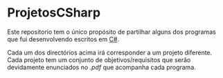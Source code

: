 # ProjetosCSharp

Este repositorio tem o único propósito de partilhar alguns dos programas que fui desenvolvendo escritos em [C#](https://docs.microsoft.com/en-us/dotnet/csharp/).

Cada um dos directórios acima irá corresponder a um projeto diferente. Cada projeto tem um conjunto de objetivos/requisitos que serão devidamente enunciados no *.pdf* que acompanha cada programa.
